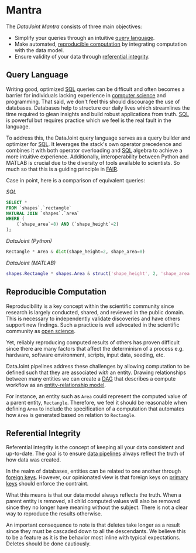 # Mantra

The *DataJoint Mantra* consists of three main objectives:

- Simplify your queries through an intuitive [query language](./#query-language).
- Make automated, [reproducible computation](./#reproducible-computation) by integrating computation with the data model.
- Ensure validity of your data through [referential integrity](./#referential-integrity).

## Query Language

Writing good, optimized [SQL](https://en.wikipedia.org/wiki/SQL) queries can be difficult and often becomes a barrier for individuals lacking experience in [computer science](https://en.wikipedia.org/wiki/Computer_science) and programming. That said, we don't feel this should discourage the use of databases. Databases help to structure our daily lives which streamlines the time required to glean insights and build robust applications from truth. [SQL](https://en.wikipedia.org/wiki/SQL) is powerful but requires practice which we feel is the real fault in the language.

To address this, the DataJoint query language serves as a query builder and optimizer for [SQL](https://en.wikipedia.org/wiki/SQL). It leverages the stack's own operator precedence and combines it with both operator overloading and [SQL](https://en.wikipedia.org/wiki/SQL) algebra to achieve a more intuitive experience. Additionally, interoperability between Python and MATLAB is crucial due to the diversity of tools available to scientists. So much so that this is a guiding principle in [FAIR](https://www.go-fair.org/fair-principles/).

Case in point, here is a comparison of equivalent queries:

*SQL*

```sql
SELECT *
FROM `shapes`.`rectangle`
NATURAL JOIN `shapes`.`area`
WHERE (
    (`shape_area`=8) AND (`shape_height`=2)
);
```

*DataJoint (Python)*
```python
Rectangle * Area & dict(shape_height=2, shape_area=8)
```

*DataJoint (MATLAB)*
```matlab
shapes.Rectangle * shapes.Area & struct('shape_height', 2, 'shape_area', 8)
```

## Reproducible Computation

Reproducibility is a key concept within the scientific community since research is largely conducted, shared, and reviewed in the public domain. This is necessary to independently validate discoveries and have others support new findings. Such a practice is well advocated in the scientific community as [open science](Open_science).

Yet, reliably reproducing computed results of others has proven difficult since there are many factors that affect the determinism of a process e.g. hardware, software environment, scripts, input data, seeding, etc.

DataJoint pipelines address these challenges by allowing computation to be defined such that they are associated *with* an entity. Drawing relationships between many entities we can create a [DAG](https://en.wikipedia.org/wiki/Directed_acyclic_graph) that describes a compute workflow as an [entity-relationship model](https://en.wikipedia.org/wiki/Entity%E2%80%93relationship_model).

For instance, an entity such as `Area` could represent the computed value of a parent entity, `Rectangle`. Therefore, we feel it should be reasonable when defining `Area` to include the specification of a computation that automates how `Area` is generated based on relation to `Rectangle`.

## Referential Integrity

Referential integrity is the concept of keeping all your data consistent and up-to-date. The goal is to ensure [data pipelines](../glossary#data-pipeline) always reflect the truth of how data was created.

In the realm of databases, entities can be related to one another through [foreign keys](https://en.wikipedia.org/wiki/Foreign_key). However, our opinionated view is that foreign keys on [primary keys](https://en.wikipedia.org/wiki/Primary_key) should enforce the contraint.

What this means is that our data model always reflects the truth. When a parent entity is removed, all child computed values will also be removed since they no longer have meaning without the subject. There is not a clear way to reproduce the results otherwise.

An important consequence to note is that deletes take longer as a result since they must be cascaded down to all the descendants. We believe this to be a feature as it is the behavior most inline with typical expectations. Deletes should be done cautiously. 